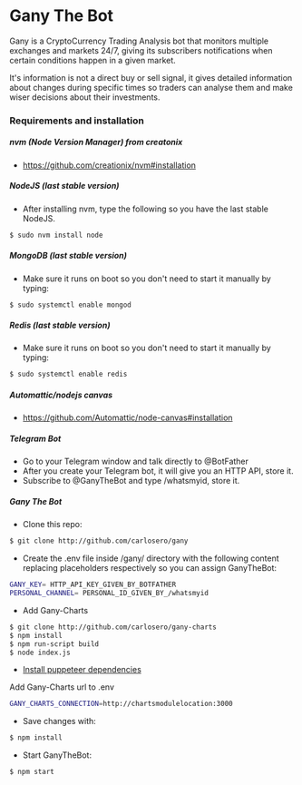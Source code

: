 # Gany The Bot


Gany is a CryptoCurrency Trading Analysis bot that monitors multiple exchanges and markets 24/7, giving its subscribers notifications when certain conditions happen in a given market.

It's information is not a direct buy or sell signal, it gives detailed information about changes during specific times so traders can analyse them and make wiser decisions about their investments.


### Requirements and installation

##### nvm (Node Version Manager) from creatonix

- https://github.com/creationix/nvm#installation

##### NodeJS (last stable version)

- After installing nvm, type the following so you have the last stable NodeJS.
```sh
$ sudo nvm install node
```

##### MongoDB (last stable version)

- Make sure it runs on boot so you don't need to start it manually by typing:
```sh
$ sudo systemctl enable mongod
```

##### Redis (last stable version)

- Make sure it runs on boot so you don't need to start it manually by typing:
```sh
$ sudo systemctl enable redis
```

##### Automattic/nodejs canvas

- https://github.com/Automattic/node-canvas#installation

##### Telegram Bot

- Go to your Telegram window and talk directly to @BotFather
- After you create your Telegram bot, it will give you an HTTP API, store it.
- Subscribe to @GanyTheBot and type /whatsmyid, store it.

##### Gany The Bot

- Clone this repo:
```sh
$ git clone http://github.com/carlosero/gany
```
- Create the .env file inside /gany/ directory with the following content replacing placeholders respectively so you can assign GanyTheBot:

```sh
GANY_KEY= HTTP_API_KEY_GIVEN_BY_BOTFATHER
PERSONAL_CHANNEL= PERSONAL_ID_GIVEN_BY_/whatsmyid
```

- Add Gany-Charts

```sh
$ git clone http://github.com/carlosero/gany-charts
$ npm install
$ npm run-script build
$ node index.js
```

- [Install puppeteer dependencies](https://medium.com/mockingbot/run-puppeteer-chrome-headless-on-ec2-amazon-linux-ami-6c9c6a17bee6)

Add Gany-Charts url to .env
```sh
GANY_CHARTS_CONNECTION=http://chartsmodulelocation:3000
```

- Save changes with:
```sh
$ npm install
```

- Start GanyTheBot:
```sh
$ npm start
```

